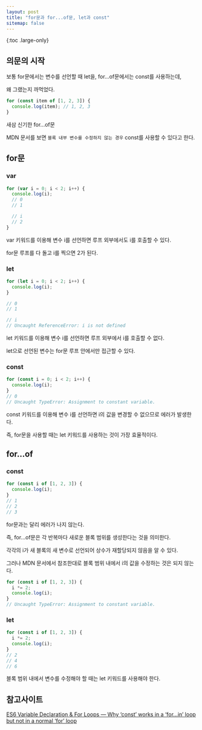 ```yaml
---
layout: post
title: "for문과 for...of문, let과 const"
sitemap: false
---
```


{:toc .large-only}

## 의문의 시작

보통 for문에서는 변수를 선언할 때 let을, for...of문에서는 const를 사용하는데,

왜 그랬는지 까먹었다.

```js
for (const item of [1, 2, 3]) {
  console.log(item); // 1, 2, 3
}
```

새삼 신기한 for...of문

MDN 문서를 보면 `블록 내부 변수를 수정하지 않는 경우` const를 사용할 수 있다고 한다.

## for문

### var

```js
for (var i = 0; i < 2; i++) {
  console.log(i);
  // 0
  // 1

  // i
  // 2
}
```

var 키워드를 이용해 변수 i를 선언하면 루프 외부에서도 i를 호출할 수 있다.

for문 루프를 다 돌고 i를 찍으면 2가 된다.

### let

```js
for (let i = 0; i < 2; i++) {
  console.log(i);
}

// 0
// 1

// i
// Uncaught ReferenceError: i is not defined
```

let 키워드를 이용해 변수 i를 선언하면 루프 외부에서 i를 호출할 수 없다.

let으로 선언된 변수는 for문 루프 안에서만 접근할 수 있다.

### const

```js
for (const i = 0; i < 2; i++) {
  console.log(i);
}
// 0
// Uncaught TypeError: Assignment to constant variable.
```

const 키워드를 이용해 변수 i를 선언하면 i의 값을 변경할 수 없으므로 에러가 발생한다.

즉, for문을 사용할 때는 let 키워드를 사용하는 것이 가장 효율적이다.

## for...of

### const

```js
for (const i of [1, 2, 3]) {
  console.log(i);
}
// 1
// 2
// 3
```

for문과는 달리 에러가 나지 않는다.

즉, for...of문은 각 반복마다 새로운 블록 범위를 생성한다는 것을 의미한다.

각각의 i가 새 블록의 새 변수로 선언되어 상수가 재할당되지 않음을 알 수 있다.

그러나 MDN 문서에서 참조한대로 블록 범위 내에서 i의 값을 수정하는 것은 되지 않는다.

```js
for (const i of [1, 2, 3]) {
  i *= 2;
  console.log(i);
}
// Uncaught TypeError: Assignment to constant variable.
```

### let

```js
for (const i of [1, 2, 3]) {
  i *= 2;
  console.log(i);
}
// 2
// 4
// 6
```

블록 범위 내에서 변수를 수정해야 할 때는 let 키워드를 사용해야 한다.

## 참고사이트

[ES6 Variable Declaration & For Loops — Why ‘const’ works in a ‘for…in’ loop but not in a normal ‘for’ loop](https://medium.com/@mautayro/es6-variable-declaration-for-loops-why-const-works-in-a-for-in-loop-but-not-in-a-normal-a200cc5467c2)
